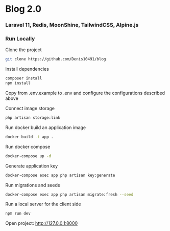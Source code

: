 # Blog 2.0

### Laravel 11, Redis, MoonShine, TailwindCSS, Alpine.js

### Run Locally

Clone the project

```bash
git clone https://github.com/Denis10491/blog
```

Install dependencies

```bash
composer install
npm install
```

Copy from .env.example to .env and configure the configurations described above

Connect image storage

```bash
php artisan storage:link
```

Run docker build an application image

```bash
docker build -t app .
```

Run docker compose

```bash
docker-compose up -d
```

Generate application key

```bash
docker-compose exec app php artisan key:generate
```

Run migrations and seeds

```bash
docker-compose exec app php artisan migrate:fresh --seed
```

Run a local server for the client side

```bash
npm run dev
```

Open project: http://127.0.0.1:8000

